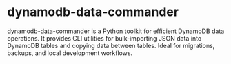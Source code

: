 # dynamodb-data-commander
dynamodb-data-commander is a Python toolkit for efficient DynamoDB data operations. It provides CLI utilities for bulk-importing JSON data into DynamoDB tables and copying data between tables. Ideal for migrations, backups, and local development workflows.
